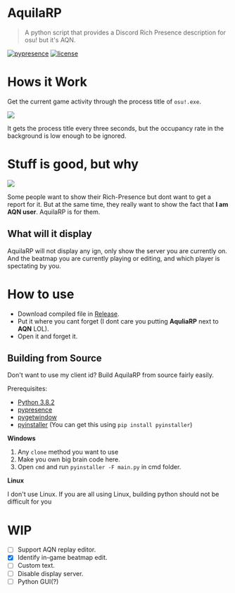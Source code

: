 # AquilaRP

> A python script that provides a Discord Rich Presence description for osu! but it's AQN.

[![pypresence](https://img.shields.io/badge/using-pypresence-00bb88.svg?style=for-the-badge&logo=discord&logoWidth=20)](https://github.com/qwertyquerty/pypresence) [![license](https://img.shields.io/github/license/qwertyquerty/pypresence.svg?style=for-the-badge)](https://github.com/qwertyquerty/pypresence/blob/master/LICENSE)

# Hows it Work

Get the current game activity through the process title of `osu!.exe`.

![](https://i.imgur.com/UiOtyuB.png)

It gets the process title every three seconds, but the occupancy rate in the background is low enough to be ignored.

# Stuff is good, but why

![](https://i.imgur.com/MVRbjl8.png)

Some people want to show their Rich-Presence but dont want to get a report for it. But at the same time, they really want to show the fact that **I am AQN user**. AquilaRP is for them.

## What will it display

AquilaRP will not display any ign, only show the server you are currently on. And the beatmap you are currently playing or editing, and which player is spectating by you.

# How to use

- Download compiled file in [Release](https://github.com/Kotoki1337/AquilaRP/releases).
- Put it where you cant forget (I dont care you putting **AquliaRP** next to **AQN** LOL).
- Open it and forget it.

## Building from Source

Don't want to use my client id? Build AquilaRP from source fairly easily.

Prerequisites:
- [Python 3.8.2](https://www.python.org/)
- [pypresence](https://github.com/qwertyquerty/pypresence)
- [pygetwindow](https://github.com/asweigart/PyGetWindow)
- [pyinstaller](https://pypi.org/project/PyInstaller/) (You can get this using `pip install pyinstaller`)

**Windows**

1. Any `clone` method you want to use
2. Make you own big brain code here.
3. Open `cmd` and run `pyinstaller -F main.py` in cmd folder.

**Linux**

I don't use Linux. If you are all using Linux, building python should not be difficult for you

# WIP
- [ ] Support AQN replay editor.
- [x] Identify in-game beatmap edit.
- [ ] Custom text.
- [ ] Disable display server.
- [ ] Python GUI(?)
